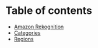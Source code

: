 # Table of contents

* [Amazon Rekognition](README.md)
* [Categories](categories.md)
* [Regions](regions.md)